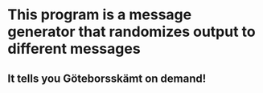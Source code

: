 # This program is a message generator that randomizes output to different messages
## It tells you Göteborsskämt on demand!
